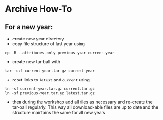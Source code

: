 # Archive How-To

## For a new year:
- create new year directory
- copy file structure of last year using
```
cp -R --attributes-only previous-year current-year
```
- create new tar-ball with
```
tar -czf current-year.tar.gz current-year
```
- reset links to `latest` and `current` using
```
ln -sf current-year.tar.gz current.tar.gz
ln -sf previous-year.tar.gz latest.tar.gz
```
- then during the workshop add all files as necessary and re-create the tar-ball
  regularly. This way all download-able files are up to date and the structure maintains
  the same for all new years


